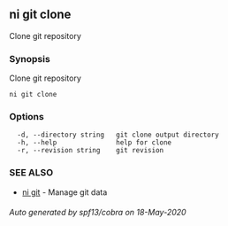 ## ni git clone

Clone git repository

### Synopsis

Clone git repository

```
ni git clone
```

### Options

```
  -d, --directory string   git clone output directory
  -h, --help               help for clone
  -r, --revision string    git revision
```

### SEE ALSO

* [ni git](ni_git.md)	 - Manage git data

###### Auto generated by spf13/cobra on 18-May-2020

